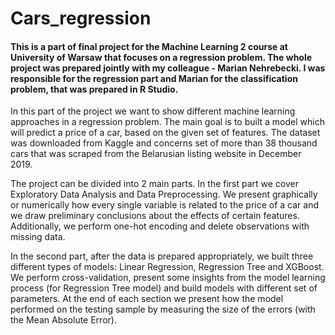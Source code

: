 # Cars_regression

#### This is a part of final project for the Machine Learning 2 course at University of Warsaw that focuses on a regression problem. The whole project was prepared jointly with my colleague - Marian Nehrebecki. I was responsible for the regression part and Marian for the classification problem, that was prepared in R Studio.

In this part of the project we want to show different machine learning approaches in a regression problem. The main goal is to built a model which will predict a price of a car, based on the given set of features. The dataset was downloaded from Kaggle and concerns set of more than 38 thousand cars that was scraped from the Belarusian listing website in December 2019.

The project can be divided into 2 main parts. In the first part we cover Exploratory Data Analysis and Data Preprocessing. We present graphically or numerically how every single variable is related to the price of a car and we draw preliminary conclusions about the effects of certain features. Additionally, we perform one-hot encoding and delete observations with missing data.

In the second part, after the data is prepared appropriately, we built three different types of models: Linear Regression, Regression Tree and XGBoost. We perform cross-validation, present some insights from the model learning process (for Regression Tree model) and build models with different set of parameters. At the end of each section we present how the model performed on the testing sample by measuring the size of the errors (with the Mean Absolute Error).
